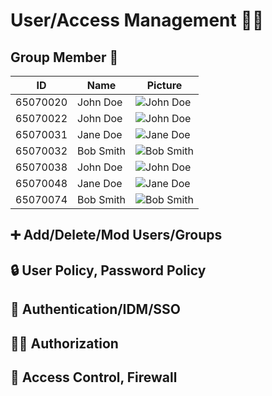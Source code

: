 # User/Access Management 👤🔐

## Group Member 🤝 

| ID        | Name      | Picture                                            |
|-----------|-----------|----------------------------------------------------|
| 65070020  | John Doe  | ![John Doe](https://i.ibb.co/wSjhVh3/pic1.png)    |
| 65070022  | John Doe  | ![John Doe](https://i.ibb.co/wSjhVh3/pic1.png)    |
| 65070031  | Jane Doe  | ![Jane Doe](https://i.ibb.co/wSjhVh3/pic1.png)    |
| 65070032  | Bob Smith | ![Bob Smith](https://i.ibb.co/wSjhVh3/pic1.png)   |
| 65070038  | John Doe  | ![John Doe](https://i.ibb.co/wSjhVh3/pic1.png)    |
| 65070048  | Jane Doe  | ![Jane Doe](https://i.ibb.co/wSjhVh3/pic1.png)    |
| 65070074  | Bob Smith | ![Bob Smith](https://i.ibb.co/wSjhVh3/pic1.png)   |


## :heavy_plus_sign: Add/Delete/Mod Users/Groups
## 🔒 User Policy, Password Policy
## 🔐 Authentication/IDM/SSO 
## 🕵️‍♀️ Authorization
## 🚧 Access Control, Firewall



